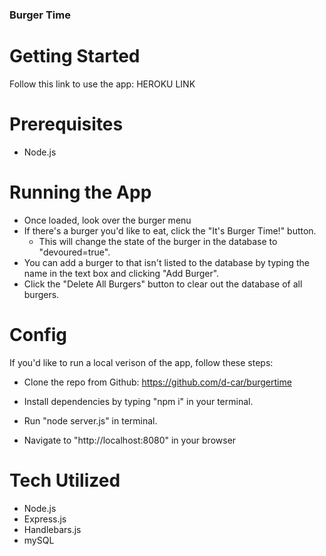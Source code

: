 ### Burger Time ###

# Getting Started

Follow this link to use the app: HEROKU LINK

# Prerequisites
- Node.js

# Running the App
- Once loaded, look over the burger menu
- If there's a burger you'd like to eat, click the "It's Burger Time!" button.
    - This will change the state of the burger in the database to "devoured=true".
- You can add a burger to that isn't listed to the database by typing the name in the text box and clicking "Add Burger".
- Click the "Delete All Burgers" button to clear out the database of all burgers.

# Config
If you'd like to run a local verison of the app, follow these steps:
- Clone the repo from Github: https://github.com/d-car/burgertime

- Install dependencies by typing "npm i" in your terminal.

- Run "node server.js" in terminal.

- Navigate to "http://localhost:8080" in your browser

# Tech Utilized
- Node.js
- Express.js
- Handlebars.js
- mySQL


